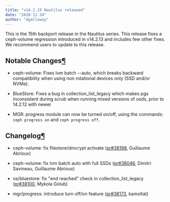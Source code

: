 ```yaml
---
title: "v14.2.15 Nautilus released"
date: "2020-11-24"
author: "dgalloway"
---
```


This is the 15th backport release in the Nautilus series. This release fixes a ceph-volume regression introduced in v14.2.13 and includes few other fixes. We recommend users to update to this release.

## Notable Changes[¶](#notable-changes "Permalink to this headline")

- ceph-volume: Fixes lvm batch --auto, which breaks backward compatibility when using non rotational devices only (SSD and/or NVMe).
    
- BlueStore: Fixes a bug in collection\_list\_legacy which makes pgs inconsistent during scrub when running mixed versions of osds, prior to 14.2.12 with newer
    

- MGR: progress module can now be turned on/off, using the commands: `ceph progress on` and `ceph progress off`.

## Changelog[¶](#changelog "Permalink to this headline")

- ceph-volume: fix filestore/dmcrypt activate ([pr#38198](https://github.com/ceph/ceph/pull/38198), Guillaume Abrioux)
    
- ceph-volume: fix lvm batch auto with full SSDs ([pr#38046](https://github.com/ceph/ceph/pull/38046), Dimitri Savineau, Guillaume Abrioux)
    
- os/bluestore: fix "end reached" check in collection\_list\_legacy ([pr#38100](https://github.com/ceph/ceph/pull/38100), Mykola Golub)
    
- mgr/progress: introduce turn off/on feature ([pr#38173](https://github.com/ceph/ceph/pull/38173), kamoltat)
